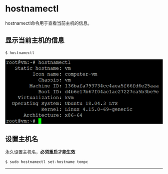 # hostnamectl

hostnamectl命令用于查看当前主机的信息。

## 显示当前主机的信息

```
$ hostnamectl
```

![20200131_213051_23](image/20200131_213051_23.png)

## 设置主机名

永久设置主机名，**必须重启才能生效**

```
$ sudo hostnamectl set-hostname tompc
```










---
